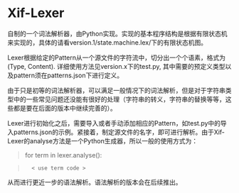 Xif-Lexer
=========

自制的一个词法解析器，由Python实现。实现的基本程序结构是根据有限状态机来实现的，具体的请看version.1/state.machine.lex/下的有限状态机图。


Lexer根据给定的Pattern从一个源文件的字符流中，切分出一个个语素，格式为(Type, Content).
详细使用方法见version.x下的test.py, 其中需要的预定义类型以及pattern须在patterns.json下进行定义。

由于只是初等的词法解析器，可以满足一般情况下的词法解析，但是对于字符串类型中的一些常见问题还没能有很好的处理（字符串的转义，字符串的替换等等，这些都是要在后面的版本中继续完善的）。


Lexer进行初始化之后，需要导入或者手动添加相应的Pattern，如test.py中的导入patterns.json的示例。紧接着，制定源文件的名字，即可进行解析。由于Xif-Lexer的analyse方法是一个Python生成器，所以一般的使用方式为：

> for term in lexer.analyse(<source-file-name>):

> 		< use term code >


从而进行更近一步的语法解析。语法解析的版本会在后续推出。

